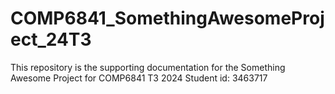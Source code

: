 # COMP6841_SomethingAwesomeProject_24T3

This repository is the supporting documentation for the Something Awesome Project for COMP6841 T3 2024 
Student id: 3463717
